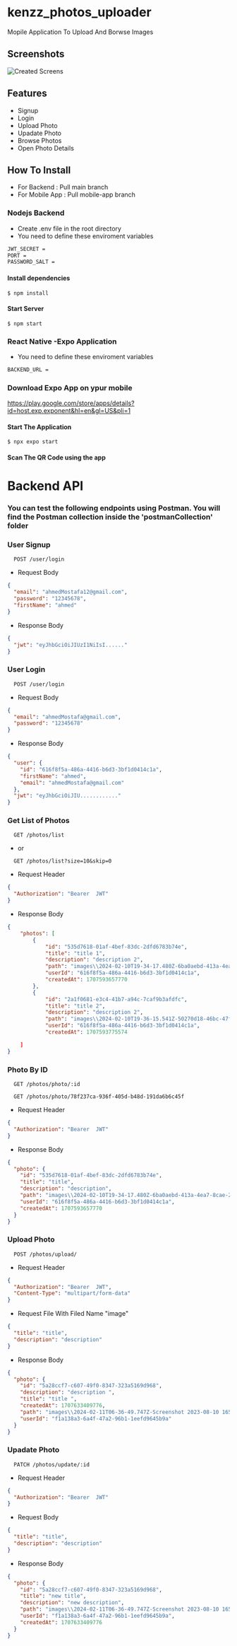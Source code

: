 # kenzz_photos_uploader

Mopile Application To Upload And Borwse Images
## Screenshots

![Created Screens](/screens.jpg)

## Features

- Signup
- Login
- Upload Photo
- Upadate Photo
- Browse Photos
- Open Photo Details

## How To Install

- For Backend : Pull main branch
- For Mobile App : Pull mobile-app branch

### Nodejs Backend

- Create .env file in the root directory
- You need to define these enviroment variables

```sh
JWT_SECRET =
PORT =
PASSWORD_SALT =
```

#### Install dependencies

`$ npm install`

#### Start Server

`$ npm start`

### React Native -Expo Application

- You need to define these enviroment variables

```sh
BACKEND_URL =

```

### Download Expo App on ypur mobile

https://play.google.com/store/apps/details?id=host.exp.exponent&hl=en&gl=US&pli=1

#### Start The Application

`$ npx expo start`

#### Scan The QR Code using the app

# Backend API

### You can test the following endpoints using Postman. You will find the Postman collection inside the 'postmanCollection' folder

### User Signup

```http
  POST /user/login
```

- Request Body

```json
{
  "email": "ahmedMostafa12@gmail.com",
  "password": "12345678",
  "firstName": "ahmed"
}
```

- Response Body

```json
{
  "jwt": "eyJhbGciOiJIUzI1NiIsI......"
}
```

### User Login

```http
  POST /user/login
```

- Request Body

```json
{
  "email": "ahmedMostafa@gmail.com",
  "password": "12345678"
}
```

- Response Body

```json
{
  "user": {
    "id": "616f8f5a-486a-4416-b6d3-3bf1d0414c1a",
    "firstName": "ahmed",
    "email": "ahmedMostafa@gmail.com"
  },
  "jwt": "eyJhbGciOiJIU............"
}
```

### Get List of Photos

```http
  GET /photos/list
```

- or

```http
  GET /photos/list?size=10&skip=0
```

- Request Header

```json
{
  "Authorization": "Bearer  JWT"
}
```

- Response Body

```json
{
    "photos": [
        {
            "id": "535d7618-01af-4bef-83dc-2dfd6783b74e",
            "title": "title 1",
            "description": "description 2",
            "path": "images\\2024-02-10T19-34-17.480Z-6ba0aebd-413a-4ea7-8cae-267e0d730fd2.jpeg",
            "userId": "616f8f5a-486a-4416-b6d3-3bf1d0414c1a",
            "createdAt": 1707593657770
        },
        {
            "id": "2a1f0681-e3c4-41b7-a94c-7caf9b3afdfc",
            "title": "title 2",
            "description": "description 2",
            "path": "images\\2024-02-10T19-36-15.541Z-50270d18-46bc-47ff-b7c4-6ac2cbc31d72.jpeg",
            "userId": "616f8f5a-486a-4416-b6d3-3bf1d0414c1a",
            "createdAt": 1707593775574

    ]
}
```

### Photo By ID

```http
  GET /photos/photo/:id
```

```http
  GET /photos/photo/78f237ca-936f-405d-b48d-191da6b6c45f
```

- Request Header

```json
{
  "Authorization": "Bearer  JWT"
}
```

- Response Body

```json
{
  "photo": {
    "id": "535d7618-01af-4bef-83dc-2dfd6783b74e",
    "title": "title",
    "description": "description",
    "path": "images\\2024-02-10T19-34-17.480Z-6ba0aebd-413a-4ea7-8cae-267e0d730fd2.jpeg",
    "userId": "616f8f5a-486a-4416-b6d3-3bf1d0414c1a",
    "createdAt": 1707593657770
  }
}
```

### Upload Photo

```http
  POST /photos/upload/
```

- Request Header

```json
{
  "Authorization": "Bearer  JWT",
  "Content-Type": "multipart/form-data"
}
```

- Request File With Filed Name "image"

```json
{
  "title": "title",
  "description": "description"
}
```

- Response Body

```json
{
  "photo": {
    "id": "5a28ccf7-c607-49f0-8347-323a5169d968",
    "description": "description ",
    "title": "title ",
    "createdAt": 1707633409776,
    "path": "images\\2024-02-11T06-36-49.747Z-Screenshot 2023-08-10 165725.png",
    "userId": "f1a138a3-6a4f-47a2-96b1-1eefd9645b9a"
  }
}
```

### Upadate Photo

```http
  PATCH /photos/update/:id
```

- Request Header

```json
{
  "Authorization": "Bearer  JWT"
}
```

- Request Body

```json
{
  "title": "title",
  "description": "description"
}
```

- Response Body

```json
{
  "photo": {
    "id": "5a28ccf7-c607-49f0-8347-323a5169d968",
    "title": "new title",
    "description": "new description",
    "path": "images\\2024-02-11T06-36-49.747Z-Screenshot 2023-08-10 165725.png",
    "userId": "f1a138a3-6a4f-47a2-96b1-1eefd9645b9a",
    "createdAt": 1707633409776
  }
}
```
